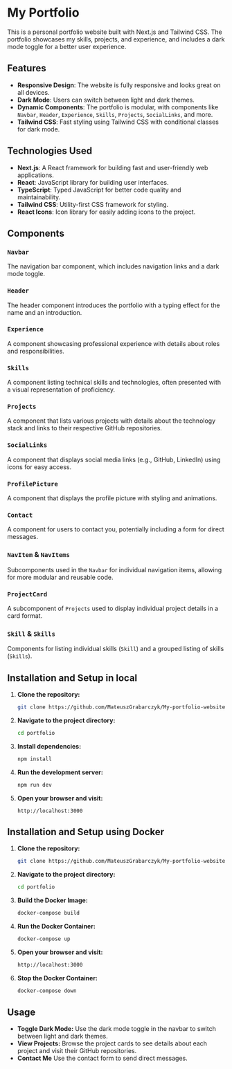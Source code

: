 # My Portfolio

This is a personal portfolio website built with Next.js and Tailwind CSS. The portfolio showcases my skills, projects, and experience, and includes a dark mode toggle for a better user experience.

## Features

- **Responsive Design**: The website is fully responsive and looks great on all devices.
- **Dark Mode**: Users can switch between light and dark themes.
- **Dynamic Components**: The portfolio is modular, with components like `Navbar`, `Header`, `Experience`, `Skills`, `Projects`, `SocialLinks`, and more.
- **Tailwind CSS**: Fast styling using Tailwind CSS with conditional classes for dark mode.

## Technologies Used

- **Next.js**: A React framework for building fast and user-friendly web applications.
- **React**: JavaScript library for building user interfaces.
- **TypeScript**: Typed JavaScript for better code quality and maintainability.
- **Tailwind CSS**: Utility-first CSS framework for styling.
- **React Icons**: Icon library for easily adding icons to the project.

## Components

### `Navbar`

The navigation bar component, which includes navigation links and a dark mode toggle.

### `Header`

The header component introduces the portfolio with a typing effect for the name and an introduction.

### `Experience`

A component showcasing professional experience with details about roles and responsibilities.

### `Skills`

A component listing technical skills and technologies, often presented with a visual representation of proficiency.

### `Projects`

A component that lists various projects with details about the technology stack and links to their respective GitHub repositories.

### `SocialLinks`

A component that displays social media links (e.g., GitHub, LinkedIn) using icons for easy access.

### `ProfilePicture`

A component that displays the profile picture with styling and animations.

### `Contact`

A component for users to contact you, potentially including a form for direct messages.

### `NavItem` & `NavItems`

Subcomponents used in the `Navbar` for individual navigation items, allowing for more modular and reusable code.

### `ProjectCard`

A subcomponent of `Projects` used to display individual project details in a card format.

### `Skill` & `Skills`

Components for listing individual skills (`Skill`) and a grouped listing of skills (`Skills`).

## Installation and Setup in local

1. **Clone the repository:**

   ```bash
   git clone https://github.com/MateuszGrabarczyk/My-portfolio-website.git
   ```

2. **Navigate to the project directory:**

   ```bash
   cd portfolio
   ```

3. **Install dependencies:**

   ```bash
   npm install
   ```

4. **Run the development server:**

   ```bash
   npm run dev
   ```

5. **Open your browser and visit:**
   ```
   http://localhost:3000
   ```

## Installation and Setup using Docker

1. **Clone the repository:**

   ```bash
   git clone https://github.com/MateuszGrabarczyk/My-portfolio-website.git
   ```

2. **Navigate to the project directory:**

   ```bash
   cd portfolio
   ```

3. **Build the Docker Image:**

   ```bash
   docker-compose build
   ```

4. **Run the Docker Container:**

   ```bash
   docker-compose up
   ```

5. **Open your browser and visit:**

   ```bash
   http://localhost:3000
   ```

6. **Stop the Docker Container:**

   ```bash
   docker-compose down
   ```

## Usage

- **Toggle Dark Mode:** Use the dark mode toggle in the navbar to switch between light and dark themes.
- **View Projects:** Browse the project cards to see details about each project and visit their GitHub repositories.
- **Contact Me** Use the contact form to send direct messages.
